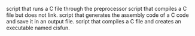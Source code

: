 script that runs a C file through the preprocessor
script that compiles a C file but does not link.
script that generates the assembly code of a C code and save it in an output file.
script that compiles a C file and creates an executable named cisfun.
